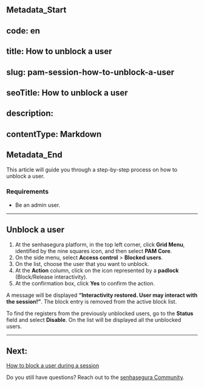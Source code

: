 ## Metadata_Start 
## code: en
## title: How to unblock a user 
## slug: pam-session-how-to-unblock-a-user 
## seoTitle: How to unblock a user 
## description:  
## contentType: Markdown 
## Metadata_End
This article will guide you through a step-by-step process on how to unblock a user.

### Requirements
* Be an admin user.
---

## Unblock a user

1. At the senhasegura platform, in the top left corner, click **Grid Menu**, identified by the nine squares icon, and then select **PAM Core**.
2. On the side menu, select **Access control** >  **Blocked users**.
3. On the list, choose the user that you want to unblock.
4. At the **Action** column, click on the icon represented by a **padlock** (Block/Release interactivity).
5. At the confirmation box, click **Yes** to confirm the action.

A message will be displayed **“Interactivity restored. User may interact with the session!”**. The block entry is removed from the active block list.

To find the registers from the previously unblocked users, go to the **Status** field and select **Disable**. On the list will be displayed all the unblocked users.

---
## Next:
[How to block a user during a session](/v3-32/docs/pam-session-how-to-block-a-user-during-a-session)

Do you still have questions? Reach out to the [senhasegura Community](https://community.senhasegura.io/).